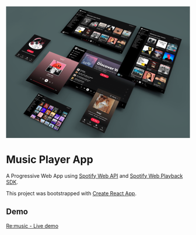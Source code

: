 ![screenshot](public/img/re-music-mockup.png)

# Music Player App

A Progressive Web App using [Spotify Web API](https://developer.spotify.com/documentation/web-api/) and [Spotify Web Playback SDK](https://developer.spotify.com/documentation/web-playback-sdk/).

This project was bootstrapped with [Create React App](https://github.com/facebook/create-react-app).

## Demo

[Re:music - Live demo](https://re-music.herokuapp.com/)
